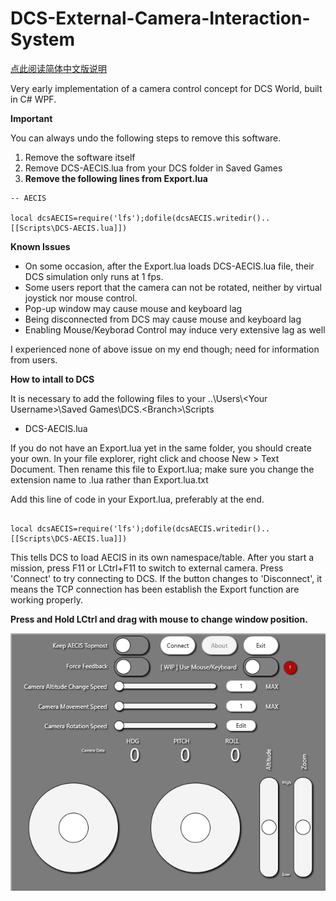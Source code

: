 # DCS-External-Camera-Interaction-System
[点此阅读简体中文版说明](README_zh-CN.md)

Very early implementation of a camera control concept for DCS World, built in C# WPF.

**Important**

You can always undo the following steps to remove this software.
1. Remove the software itself
2. Remove DCS-AECIS.lua from your DCS folder in Saved Games
3. **Remove the following lines from Export.lua**

```
-- AECIS

local dcsAECIS=require('lfs');dofile(dcsAECIS.writedir()..[[Scripts\DCS-AECIS.lua]])
```

**Known Issues**
* On some occasion, after the Export.lua loads DCS-AECIS.lua file, their DCS simulation only runs at 1 fps.
* Some users report that the camera can not be rotated, neither by virtual joystick nor mouse control.
* Pop-up window may cause mouse and keyboard lag
* Being disconnected from DCS may cause mouse and keyboard lag
* Enabling Mouse/Keyborad Control may induce very extensive lag as well

I experienced none of above issue on my end though; need for information from users.


**How to intall to DCS**

It is necessary to add the following files to your ..\Users\\\<Your Username>\Saved Games\DCS\.\<Branch\>\Scripts
* DCS-AECIS.lua

If you do not have an Export.lua yet in the same folder, you should create your own.
In your file explorer, right click and choose New > Text Document. Then rename this file to Export.lua; make sure you change the extension name to .lua rather than Export.lua.txt

Add this line of code in your Export.lua, preferably at the end.


```-- AECIS

local dcsAECIS=require('lfs');dofile(dcsAECIS.writedir()..[[Scripts\DCS-AECIS.lua]])
```

This tells DCS to load AECIS in its own namespace/table.
After you start a mission, press F11 or LCtrl+F11 to switch to external camera. Press 'Connect' to try connecting to DCS. If the button changes to 'Disconnect', it means the TCP connection has been establish the Export function are working properly.

**Press and Hold LCtrl and drag with mouse to change window position.**

![User Interface](overview.png)
